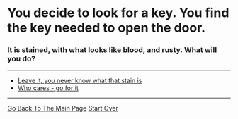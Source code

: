 # You decide to look for a key. You find the key needed to open the door.
### It is stained, with what looks like blood, and rusty. What will you do?

---

* [Leave it, you never know what that stain is](../could-not-care-less/ask.md)
* [Who cares - go for it](../pick-lock/unlocked-door.md)

---

[Go Back To The Main Page](../README.md)
[Start Over](../start-question/start.md)